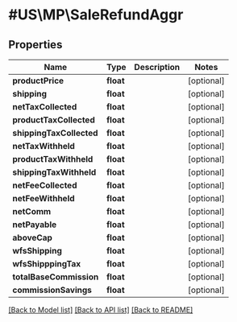 # #US\MP\SaleRefundAggr

## Properties

Name | Type | Description | Notes
------------ | ------------- | ------------- | -------------
**productPrice** | **float** |  | [optional]
**shipping** | **float** |  | [optional]
**netTaxCollected** | **float** |  | [optional]
**productTaxCollected** | **float** |  | [optional]
**shippingTaxCollected** | **float** |  | [optional]
**netTaxWithheld** | **float** |  | [optional]
**productTaxWithheld** | **float** |  | [optional]
**shippingTaxWithheld** | **float** |  | [optional]
**netFeeCollected** | **float** |  | [optional]
**netFeeWithheld** | **float** |  | [optional]
**netComm** | **float** |  | [optional]
**netPayable** | **float** |  | [optional]
**aboveCap** | **float** |  | [optional]
**wfsShipping** | **float** |  | [optional]
**wfsShipppingTax** | **float** |  | [optional]
**totalBaseCommission** | **float** |  | [optional]
**commissionSavings** | **float** |  | [optional]


[[Back to Model list]](../) [[Back to API list]](../../Api/US/MP) [[Back to README]](../../README.md)

